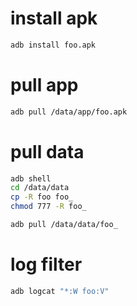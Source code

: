 # install apk
```sh
adb install foo.apk
```

# pull app
```sh
adb pull /data/app/foo.apk
```

# pull data
```sh
adb shell
cd /data/data
cp -R foo foo_
chmod 777 -R foo_
```
```sh
adb pull /data/data/foo_
```

# log filter
```sh
adb logcat "*:W foo:V"
```
